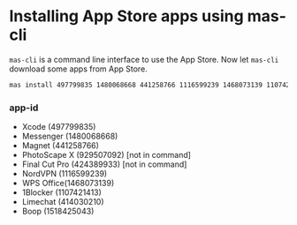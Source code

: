# Installing App Store apps using mas-cli

`mas-cli` is a command line interface to use the App Store. Now let `mas-cli` download some apps from App Store. 
```bash
mas install 497799835 1480068668 441258766 1116599239 1468073139 1107421413 1518425043 1107421413
```

### app-id
- Xcode (497799835)
- Messenger (1480068668)
- Magnet (441258766)
- PhotoScape X (929507092) [not in command]
- Final Cut Pro (424389933) [not in command]
- NordVPN (1116599239)
- WPS Office(1468073139)
- 1Blocker (1107421413)
- Limechat (414030210)
- Boop (1518425043)
